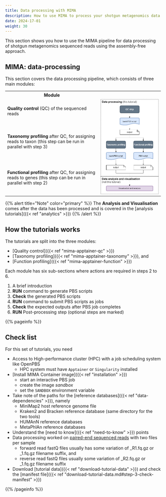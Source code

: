 ```yaml
---
title: Data processing with MIMA
description: How to use MIMA to process your shotgun metagenomics data.
date: 2024-17-01
weight: 30
---
```


This section shows you how to use the MIMA pipeline for data processing of shotgun metagenomics sequenced reads using the assembly-free approach. 

## MIMA: data-processing

This section covers the data processing pipeline, which consists of three main modules:

<table class="table table-borderless">
<tr>
  <th>Module</th>
  <th></th>
</tr>
<tr>
  <td><b>Quality control</b> (QC) of the sequenced reads</td>
  <td rowspan=4 style="width:40%"><img src="images/tut_OverallSchema.png"/></td>
</tr>
<tr><td><b>Taxonomy profiling</b> after QC, for assigning reads to taxon (this step can be run in parallel with step 3)</td></tr>
<tr><td><b>Functional profiling</b> after QC, for assigning reads to genes (this step can be run in parallel with step 2)</td></tr>
</table>

{{% alert title="Note" color="primary" %}}
The **Analysis and Visualisation**  comes after the data has been processed and is covered in the [analysis tutorials]({{< ref "analytics" >}})
{{% /alert %}}


## How the tutorials works

The tutorials are split into the three modules: 
- [Quality control]({{< ref "mima-apptainer-qc" >}})
- [Taxonomy profiling]({{< ref "mima-apptainer-taxonomy" >}}), and
- [Function profiling]({{< ref "mima-apptainer-function" >}})

Each module has six sub-sections where actions are required in steps 2 to 6.

1. A brief introduction
2. **RUN** command to generate PBS scripts 
3. **Check** the generated PBS scripts
4. **RUN** command to submit PBS scripts as jobs
5. **Check** the expected outputs after PBS job completes
6. **RUN** Post-processing step (optional steps are marked)


{{% pageinfo %}}
## Check list

For this set of tutorials, you need

- Access to High-performance cluster (HPC) with a job scheduling system like OpenPBS
  - HPC system must have `Apptainer` or `Singularity` installed
- [Install MIMA Container image]({{< ref "installation" >}}) 
  - start an interactive PBS job
  - create the image *sandbox*
  - set the `SANDBOX` environment variable
- Take note of the paths for the [reference databases]({{< ref "data-dependencies" >}}), namely
  - MiniMap2 host reference genome file
  - Kraken2 and Bracken reference database (same directory for the two tools)
  - HUMAnN reference databases
  - MetaPhlAn reference databases
- Understand the [need to know]({{< ref "need-to-know" >}}) points
- Data processing worked on <u>paired-end sequenced reads</u> with two files per sample
  - forward read fastQ files usually has some variation of _R1.fq.gz or _1.fq.gz filename suffix, and
  - reverse read fastQ files usually some variation of _R2.fq.gz or _1.fq.gz filename suffix
- Download [tutorial data]({{< ref "download-tutorial-data" >}}) and check the [manifest file]({{< ref "download-tutorial-data.md#step-3-check-manifest" >}})

{{% /pageinfo %}}
